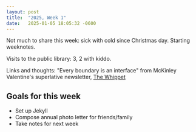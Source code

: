 ```yaml
---
layout: post
title:  "2025, Week 1"
date:   2025-01-05 18:05:32 -0600
---
```


Not much to share this week: sick with cold since Christmas day. Starting weeknotes.

Visits to the public library: 3, 2 with kiddo.

Links and thoughts: "Every boundary is an interface" from McKinley Valentine's superlative newsletter, [The Whippet](https://thewhippet.org/184-the-2024-25-demilitarised-zone/)
## Goals for this week

- Set up Jekyll
- Compose annual photo letter for friends/family
- Take notes for next week
